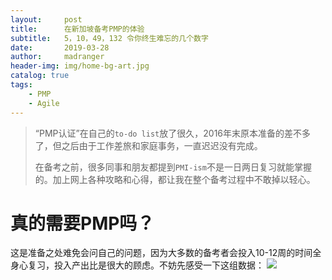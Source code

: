 ```yaml
---
layout:     post
title:      在新加坡备考PMP的体验
subtitle:   5，10，49，132 令你终生难忘的几个数字
date:       2019-03-28
author:     madranger
header-img: img/home-bg-art.jpg
catalog: true
tags:
    - PMP
    - Agile
---
```


> “PMP认证”在自己的`to-do list`放了很久，2016年末原本准备的差不多了，但之后由于工作差旅和家庭事务，一直迟迟没有完成。
> 
> 在备考之前，很多同事和朋友都提到`PMI-ism`不是一日两日复习就能掌握的。加上网上各种攻略和心得，都让我在整个备考过程中不敢掉以轻心。
> 





# 真的需要PMP吗？

这是准备之处难免会问自己的问题，因为大多数的备考者会投入10-12周的时间全身心复习，投入产出比是很大的顾虑。不妨先感受一下这组数据：
[![](http://imadranger.github.io/img/pm/pmp_cert_number.jpg)](https://en.wikipedia.org/wiki/Project_Management_Professional)